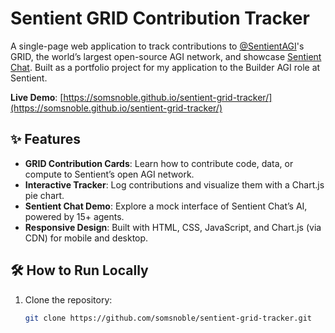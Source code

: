 # Sentient GRID Contribution Tracker

A single-page web application to track contributions to [@SentientAGI](https://sentient.xyz)'s GRID, the world’s largest open-source AGI network, and showcase [Sentient Chat](https://chat.sentient.xyz). Built as a portfolio project for my application to the Builder AGI role at Sentient.

**Live Demo**: [https://somsnoble.github.io/sentient-grid-tracker/](https://somsnoble.github.io/sentient-grid-tracker/)

## ✨ Features
- **GRID Contribution Cards**: Learn how to contribute code, data, or compute to Sentient’s open AGI network.
- **Interactive Tracker**: Log contributions and visualize them with a Chart.js pie chart.
- **Sentient Chat Demo**: Explore a mock interface of Sentient Chat’s AI, powered by 15+ agents.
- **Responsive Design**: Built with HTML, CSS, JavaScript, and Chart.js (via CDN) for mobile and desktop.

## 🛠️ How to Run Locally
1. Clone the repository:
   ```bash
   git clone https://github.com/somsnoble/sentient-grid-tracker.git
